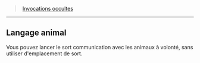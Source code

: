 ﻿---
!GenericItem
Id: warlock_occultsummons_hd.md#langage-animal
ParentLink: warlock_occultsummons_hd.md#invocations-occultes
Name: Langage animal
ParentName: Invocations occultes
NameLevel: 2
Attributes: {}
---
> [Invocations occultes](hd_warlock_occultsummons.md)

---

## Langage animal

Vous pouvez lancer le sort communication avec les animaux à volonté, sans utiliser d'emplacement de sort.

